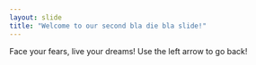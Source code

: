 ```yaml
---
layout: slide
title: "Welcome to our second bla die bla slide!"
---
```

Face your fears, live your dreams!
Use the left arrow to go back!
